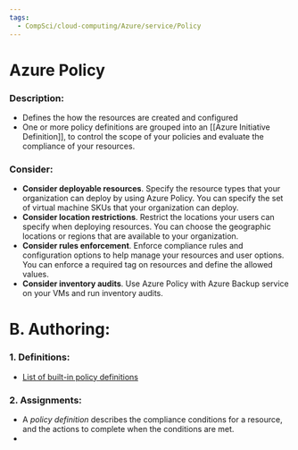```yaml
---
tags:
  - CompSci/cloud-computing/Azure/service/Policy
---
```

# Azure Policy
### Description:
- Defines the how the resources are created and configured
- One or more policy definitions are grouped into an [[Azure Initiative Definition]], to control the scope of your policies and evaluate the compliance of your resources.
### Consider:
- **Consider deployable resources**. Specify the resource types that your organization can deploy by using Azure Policy. You can specify the set of virtual machine SKUs that your organization can deploy.
- **Consider location restrictions**. Restrict the locations your users can specify when deploying resources. You can choose the geographic locations or regions that are available to your organization.
- **Consider rules enforcement**. Enforce compliance rules and configuration options to help manage your resources and user options. You can enforce a required tag on resources and define the allowed values.
- **Consider inventory audits**. Use Azure Policy with Azure Backup service on your VMs and run inventory audits.
# B. Authoring:
### 1. Definitions:
- [List of built-in policy definitions](https://learn.microsoft.com/en-us/azure/governance/policy/samples/built-in-policies)
### 2. Assignments:
- A _policy definition_ describes the compliance conditions for a resource, and the actions to complete when the conditions are met.
- 
